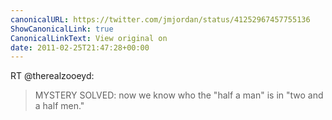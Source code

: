 ```yaml
---
canonicalURL: https://twitter.com/jmjordan/status/41252967457755136
ShowCanonicalLink: true
CanonicalLinkText: View original on
date: 2011-02-25T21:47:28+00:00
---
```

RT @therealzooeyd:
> MYSTERY SOLVED: now we know who the "half a man" is in "two and a half men."